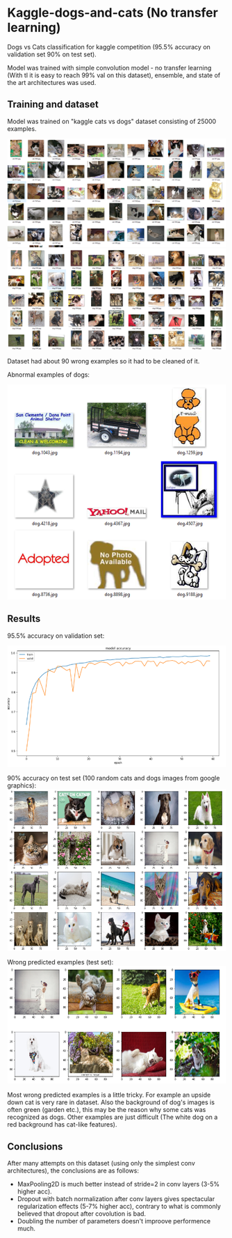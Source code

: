 # Kaggle-dogs-and-cats (No transfer learning)

Dogs vs Cats classification for kaggle competition (95.5% accuracy on validation set 90% on test set).

Model was trained with simple convolution model - no transfer learning (With tl it is easy to reach 99% val on this dataset), ensemble, and state of the art architectures was used.

## Training and dataset

Model was trained on "kaggle cats vs dogs" dataset consisting of 25000 examples.

![](resources/images/train_cats.PNG)
![](resources/images/train_dogs.PNG)

Dataset had about 90 wrong examples so it had to be cleaned of it.

Abnormal examples of dogs:

![](resources/images/abnormal_dogs_examples.PNG)

## Results

95.5% accuracy on validation set:

![](resources/images/training_history.PNG)

90% accuracy on test set (100 random cats and dogs images from google graphics):
![](resources/images/test_examples.PNG)

Wrong predicted examples (test set):
![](resources/images/wrong_predicted_test_examples.PNG)

Most wrong predicted examples is a little tricky. For example an upside down cat is very rare in dataset. Also the background of dog's images is often green (garden etc.), this may be the reason why some cats was recognized as dogs. Other examples are just difficult (The white dog on a red background has cat-like features).

## Conclusions


After many attempts on this dataset (using only the simplest conv architectures), the conclusions are as follows:

- MaxPooling2D is much better instead of stride=2 in conv layers (3-5% higher acc).
- Dropout with batch normalization after conv layers gives spectacular regularization effects (5-7% higher acc), contrary to what is commonly believed that dropout after covolution is bad.
- Doubling the number of parameters doesn't improove performence much.





